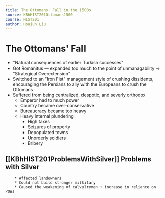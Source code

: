 ```yaml
---
title: The Ottomans' Fall in the 1500s
source: KBhHIST201Ottomans1500
course: HIST201
author: Houjun Liu
---
```


# The Ottomans' Fall
* "Natural consequences of earlier Turkish successes"
* Got Romanitus — expanded too much to the point of unmanagability => "Strategical Overextension"
* Switched to an "Iron Fist" management style of crushing dissidents, encouraging the Persians to ally with the Europeans to crush the Ottomans
* Suffered from being centralized, despotic, and severly orthodox
    * Emperor had to much power
    * Country became over-conservative
    * Bureaucracy became too heavy
    * Heavy internal plundering
        * High taxes
        * Seizures of property 
        * Depopulated towns
        * Unorderly soldiers
        * Bribery
        
## [[KBhHIST201ProblemsWithSilver]] Problems with Silver 
        * Affected landowners
        * Could not build stronger millitary
        * Caused the weakening of calvalrymen + increase in reliance on POWs
